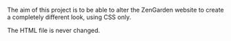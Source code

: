 The aim of this project is to be able to alter the ZenGarden website to create a completely different look, using CSS only.

The HTML file is never changed.